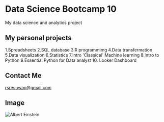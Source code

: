 # Data Science Bootcamp 10 
My data science and analytics project

## My personal projects
1.Spreadsheets
2.SQL database
3.R programmimg
4.Data transfermation
5.Data visualization
6.Statistics
7.Intro 'Classical' Machine learning
8.Intro to Python
9.Essential Python for Data analyst
10. Looker Dashboard

## Contact Me
rsresuwan@gmail.com

## Image 
![Albert Einstein](https://upload.wikimedia.org/wikipedia/commons/3/3e/Einstein_1921_by_F_Schmutzer_-_restoration.jpg)

